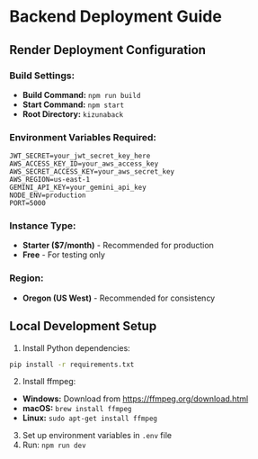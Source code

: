 # Backend Deployment Guide

## Render Deployment Configuration

### Build Settings:
- **Build Command:** `npm run build`
- **Start Command:** `npm start`
- **Root Directory:** `kizunaback`

### Environment Variables Required:
```
JWT_SECRET=your_jwt_secret_key_here
AWS_ACCESS_KEY_ID=your_aws_access_key
AWS_SECRET_ACCESS_KEY=your_aws_secret_key
AWS_REGION=us-east-1
GEMINI_API_KEY=your_gemini_api_key
NODE_ENV=production
PORT=5000
```

### Instance Type:
- **Starter ($7/month)** - Recommended for production
- **Free** - For testing only

### Region:
- **Oregon (US West)** - Recommended for consistency

## Local Development Setup

1. Install Python dependencies:
```bash
pip install -r requirements.txt
```

2. Install ffmpeg:
- **Windows:** Download from https://ffmpeg.org/download.html
- **macOS:** `brew install ffmpeg`
- **Linux:** `sudo apt-get install ffmpeg`

3. Set up environment variables in `.env` file
4. Run: `npm run dev` 